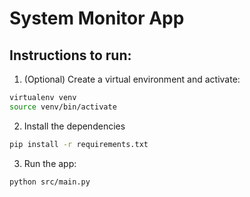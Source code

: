 # System Monitor App

## Instructions to run:
1. (Optional) Create a virtual environment and activate:
```sh
virtualenv venv
source venv/bin/activate
```
2. Install the dependencies
```sh
pip install -r requirements.txt
```
3. Run the app:
```sh
python src/main.py
```
